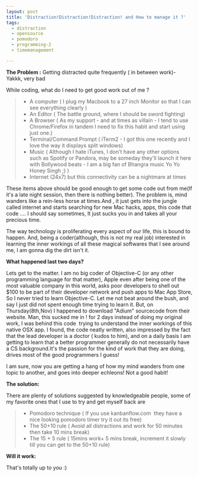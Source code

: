 ```yaml
---
layout: post
title: 'Distraction!Distraction!Distraction! and How to manage it ?'
tags:
  - distraction
  - opensource
  - pomodoro
  - programming-2
  - timemanagement

---
```


<strong>The Problem :</strong> Getting distracted quite frequently ( in between work)- Yakkk, very bad

<p>While coding, what do I need to get good work out of me ?</p>
<blockquote>
<ul>
	<li>A computer ( I plug my Macbook to a 27 inch Monitor so that I can see everything clearly )</li>
	<li>An Editor ( The battle ground, where I should be sword fighting)</li>
	<li>A Browser ( As my support - and at times as villain - I tend to use Chrome/Firefox in tandem I need to fix this habit and start using just one.)</li>
	<li>Terminal/Command Prompt ( iTerm2 - I got this one recently and I love the way it displays split windows)</li>
	<li>Music ( Although I hate iTunes, I don't have any other options such as Spotify or Pandora, may be someday they'll launch it here with Bollywood beats - I am a big fan of Bhangra music Yo Yo Honey Singh ;) )</li>
	<li> Internet (24x7) but this connectivity can be a nightmare at times</li>
</ul>
</blockquote>
<p>These items above should be good enough to get some code out from me(If it's a late night session, then there is nothing better). The problem is, mind wanders like a rein-less horse at times.And , it just gets into the jungle called internet and starts searching for new Mac hacks, apps, this code that code .... I should say sometimes, It just sucks you in and takes all your precious time.</p>

<p>The way technology is proliferating every aspect of our life, this is bound to happen. And, being a coder(although, this is not my real job) interested in learning the inner workings of all these magical softwares that I see around me, I am gonna dig the dirt isn't it.</p>

<strong>What happened last two days?</strong>

<p>Lets get to the matter. I am no big coder of Objective-C (or any other programming language for that matter), Apple even after being one of the most valuable company in this world, asks poor developers to shell out $100 to be part of their developer network and push apps to Mac App Store, So I never tried to learn Objective-C. Let me not beat around the bush, and say I just did not spent enough time trying to learn it. But, on Thursday(8th,Nov) I happened to download "Adium" sourcecode from their website. Man, this sucked me in ! for 2 days instead of doing my original work, I was behind this code  trying to understand the inner workings of this native OSX app. I found, the code neatly written, also impressed by the fact that the lead developer is a doctor ( kudos to him), and on a daily basis I am getting to learn that a better programmer generally do not necessarily have a CS background.It's the passion for the kind of work that they are doing, drives most of the good programmers I guess!</p>

<p>I am sure, now you are getting a hang of how my mind wanders from one topic to another, and goes into deeper echleons! Not a good habit!</p>

<strong>The solution:</strong>

<p>There are plenty of solutions suggested by knowledgeable people, some of my favorite ones that I use to try and get myself back are</p>
<blockquote>
 	<ul>
		<li>Pomodoro technique ( If you use kanbanflow.com  they have a nice looking pomodoro timer try it out its free)</li>
		<li>The 50+10 rule ( Avoid all distractions and work for 50 minutes then take 10 mins break)</li>
		<li>The 15 + 5 rule ( 15mins work+ 5 mins break, increment it slowly till you can get to the 50+10 rule)</li>
	</ul>
</blockquote>

<strong>Will it work:</strong>

<p>That's totally up to you :)</p>
